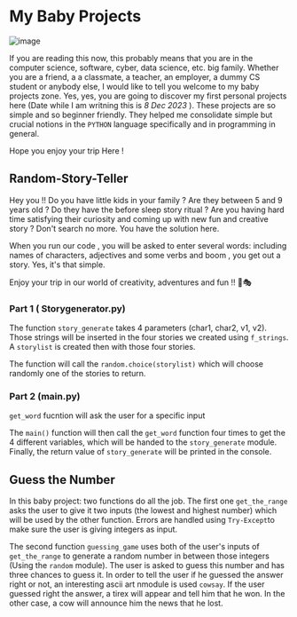 # My Baby Projects 


![image](https://github.com/Aladin-bit01/Random-Story-Teller/assets/144846441/a1b86a29-53eb-4b24-83c9-5ac9512ef27a)

If you are reading this now, this probably means that you are in the computer science, software, cyber, data science, etc. big family. Whether you are a friend, a a classmate, a teacher, an employer, a dummy CS student or anybody else, I would like to tell you welcome to my baby projects zone. Yes, yes, you are going to discover my first personal projects here (Date while I am writning this is *8 Dec 2023* ). These projects are so simple and so beginner friendly. They helped me consolidate simple but crucial notions in the `PYTHON` language specifically and in programming in general. 

Hope you enjoy your trip Here !


##  Random-Story-Teller
Hey you !! Do you have little kids in your family ? Are they between 5 and 9 years old ? Do they have the before sleep story ritual ? Are you having hard time satisfying their curiosity and coming up with new fun and creative story ?
Don't search no more. You have the solution here. 


When you run our code , you will be asked to enter several words: including names of characters, adjectives and some verbs and boom , you get out a story. Yes, it's that simple.


Enjoy your trip in our world of creativity, adventures and fun !! 🎢🎭
 
### Part 1 ( Storygenerator.py)

The function `story_generate` takes 4 parameters (char1, char2, v1, v2). Those strings will be inserted in the four stories we created using `f_strings`. 
A `storylist` is created then with those four stories. 

The function will call the `random.choice(storylist)` which will choose randomly one of the stories to return.


### Part 2 (main.py)

`get_word` fucntion will ask the user for a specific input

The `main()` function will then call the `get_word` function four times to get the 4 different variables, which will be handed to the `story_generate` module. Finally, the return value of `story_generate` will be printed in the console. 


## Guess the Number 

In this baby project: two functions do all the job. The first one `get_the_range` asks the user to give it two inputs (the lowest and highest number) which will be used by the other function. Errors are handled using `Try-Except`to make sure the user is giving integers as input. 

The second function `guessing_game` uses both of the user's inputs of `get_the_range` to generate a random number in between those integers (Using the `random` module). The user is asked to guess this number and has three chances to guess it. In order to tell the user if he guessed the answer right or not, an interesting ascii art nmodule is used `cowsay`. If the user guessed right the answer, a tirex will appear and tell him that he won. In the other case, a cow will announce him the news that he lost. 
